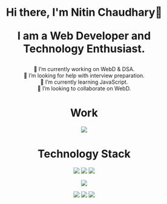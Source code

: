 <h1 align="center"> 
Hi there, I'm Nitin Chaudhary👋
<p align="center">
I am a Web Developer and Technology Enthusiast.
</p>
</h1>




<p align="center">
🔭 I’m currently working on WebD & DSA. <br>
🤔 I’m looking for help with interview preparation. <br>
🌱 I’m currently learning JavaScript. <br>
👯 I’m looking to collaborate on WebD. <br>
</p>

<h1 align="center">Work</h1>

<p align="center">
    <a href="https://nitin-io.github.io/">
    <img src="https://img.shields.io/badge/GitHub%20Pages-222222?style=for-the-badge&logo=GitHub%20Pages&logoColor=white" />
    </a>
</p>

<h1 align="center">Technology Stack</h1>

<p align="center">

<img src="https://img.shields.io/badge/HTML5-E34F26?style=for-the-badge&logo=html5&logoColor=white">

<img src="https://img.shields.io/badge/CSS3-1572B6?style=for-the-badge&logo=css3&logoColor=white">

<img src="https://img.shields.io/badge/JavaScript-323330?style=for-the-badge&logo=javascript&logoColor=F7DF1E">


</p>

<p align="center"> 

<img src="https://img.shields.io/badge/Bootstrap-563D7C?style=for-the-badge&logo=bootstrap&logoColor=white">

</p>

<p align="center"> 

<img src="https://img.shields.io/badge/Arch_Linux-1793D1?style=for-the-badge&logo=arch-linux&logoColor=white">
<img src="https://img.shields.io/badge/Windows-0078D6?style=for-the-badge&logo=windows&logoColor=white">
<img src="https://img.shields.io/badge/GIT-E44C30?style=for-the-badge&logo=git&logoColor=white">

</p>